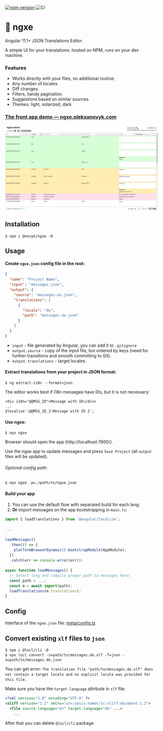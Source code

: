 [![npm version](https://badge.fury.io/js/%40novyk%2Fngxe.svg)](https://www.npmjs.com/@novyk/ngxe)
![CI](https://github.com/navix/ngxe/actions/workflows/ci.yml/badge.svg)

# 📜 ngxe

Angular 11.1+ JSON Translations Editor.

A simple UI for your translations: hosted on NPM, runs on your dev machine.

### Features

* Works directly with your files, no additional routine.
* Any number of locales.
* Diff changes.
* Filters, handy pagination.
* Suggestions based on similar sources.
* Themes: light, solarized, dark.

### [The front app demo — ngxe.oleksanovyk.com](https://ngxe.oleksanovyk.com/)

![ngxe screenshop](./screenshot.png)


## Installation

```shell
$ npm i @novyk/ngxe -D
```


## Usage

#### Create `ngxe.json` config file in the root:

```json
{
  "name": "Project Name",
  "input": "messages.json",
  "output": {
    "source": "messages.en.json",
    "translations": [
      {
        "locale": "de",
        "path": "messages.de.json"
      }
    ]
  }
}
```

* `input` - file generated by Angular, you can add it to `.gitignore`
* `output.source` - copy of the input file, but ordered by keys (need for further transitions and smooth committing to Git).
* `output.translations` - target locales.

#### Extract translations from your project in JSON format:

```shell
$ ng extract-i18n --format=json
```

The editor works best if i18n messages have IDs, but it is not necessary:

```
<div i18n="@@MSG_ID">Message with ID</div>
...
$localize`:@@MSG_ID_2:Message with ID 2`;
```

#### Use ngxe:

```shell
$ npx ngxe
```

Browser should open the app (http://localhost:7600/).

Use the ngxe app to update messages and press `Save Project` (all `output` files will be updated).

###### Optional config path:

```shell
$ npx ngxe -p=./path/to/ngxe.json
```

#### Build your app

1. You can use the default flow with separated build for each lang.
2. **Or** import messages on the app bootstrapping in `main.ts`:

```ts
import { loadTranslations } from '@angular/localize';

...

loadMessages()
  .then(() => {
    platformBrowserDynamic().bootstrapModule(AppModule);
  })
  .catch(err => console.error(err));
  
async function loadMessages() {
  // Detect lang and compile proper path to messages here:
  const path = ...;
  const m = await import(path);
  loadTranslations(m.translations);
}
```


## Config

Interface of the `ngxe.json` file: [meta/config.ts](/projects/meta/config.ts)


## Convert existing `xlf` files to `json`

```shell
$ npm i @locl/cli -D
$ npx locl convert -s=path/to/messages.de.xlf -f=json -o=path/to/messages.de.json
```

You can get error: `The translation file "path/to/messages.de.xlf" does not contain a target locale and no explicit locale was provided for this file.`

Make sure you have the `target-language` attribute in `xlf` file:

```xml
<?xml version="1.0" encoding="UTF-8" ?>
<xliff version="1.2" xmlns="urn:oasis:names:tc:xliff:document:1.2">
  <file source-language="en" target-language="de" ...>
    ...
```

After that you can delete `@locl/cli` package. 
